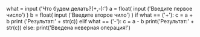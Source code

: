 what =  input ('Что будем делать?(+,-):')
a = float( input ('Введите первое число') )
b = float( input ('Введите второе чило') )
if what == ('+'):
    c = a + b
    print ('Результат:' + str(c))
elif what == ('-'):
    c = a - b
    print('Результат:' + str(c))
else:
    print('Введена неверная операция!')
    

